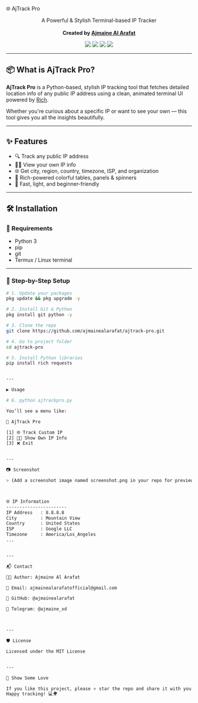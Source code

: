 🌐 AjTrack Pro</h1>
<p align="center">
  A Powerful & Stylish Terminal-based IP Tracker  
  <br><br>
  <b>Created by <a href="https://github.com/ajmainealarafat" target="_blank">Ajmaine Al Arafat</a></b>
</p>

<p align="center">
  <img src="https://img.shields.io/badge/Python-3.10-blue?logo=python&logoColor=white"/>
  <img src="https://img.shields.io/badge/Made%20With-Rich%20Library-purple?style=flat&logo=terminal&logoColor=white"/>
  <img src="https://img.shields.io/github/stars/ajmainealarafat/ajtrack-pro?style=social"/>
  <img src="https://img.shields.io/github/followers/ajmainealarafat?style=social"/>
</p>

---

## 📦 What is AjTrack Pro?

**AjTrack Pro** is a Python-based, stylish IP tracking tool that fetches detailed location info of any public IP address using a clean, animated terminal UI powered by [Rich](https://github.com/Textualize/rich).

Whether you're curious about a specific IP or want to see your own — this tool gives you all the insights beautifully.

---

## ✨ Features

- 🔍 Track any public IP address
- 🧑‍💻 View your own IP info
- 🌐 Get city, region, country, timezone, ISP, and organization
- 🎨 Rich-powered colorful tables, panels & spinners
- 💨 Fast, light, and beginner-friendly

---

## 🛠️ Installation

### 🧱 Requirements
- Python 3
- pip
- git
- Termux / Linux terminal

---

### 🔧 Step-by-Step Setup

```bash
# 1. Update your packages
pkg update && pkg upgrade -y

# 2. Install Git & Python
pkg install git python -y

# 3. Clone the repo
git clone https://github.com/ajmainealarafat/ajtrack-pro.git

# 4. Go to project folder
cd ajtrack-pro

# 5. Install Python libraries
pip install rich requests


---

▶️ Usage

# 6. python ajtrackpro.py

You’ll see a menu like:

🎯 AjTrack Pro

[1] 🌐 Track Custom IP  
[2] 🧑‍💻 Show Own IP Info  
[3] ❌ Exit


---

📷 Screenshot

> (Add a screenshot image named screenshot.png in your repo for preview)



🌐 IP Information
-----------------------
IP Address   : 8.8.8.8
City         : Mountain View
Country      : United States
ISP          : Google LLC
Timezone     : America/Los_Angeles
...


---

📬 Contact

👨‍💻 Author: Ajmaine Al Arafat

📧 Email: ajmainealarafatofficial@gmail.com

🔗 GitHub: @ajmainealarafat

💬 Telegram: @ajmaine_xd



---

🛡️ License

Licensed under the MIT License


---

🌟 Show Some Love

If you like this project, please ⭐ star the repo and share it with your dev friends!
Happy tracking! 💻🌍
